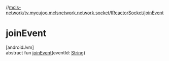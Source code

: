 //[mcls-network](../../../index.md)/[tv.mycujoo.mclsnetwork.network.socket](../index.md)/[IReactorSocket](index.md)/[joinEvent](join-event.md)

# joinEvent

[androidJvm]\
abstract fun [joinEvent](join-event.md)(eventId: [String](https://kotlinlang.org/api/latest/jvm/stdlib/kotlin/-string/index.html))
